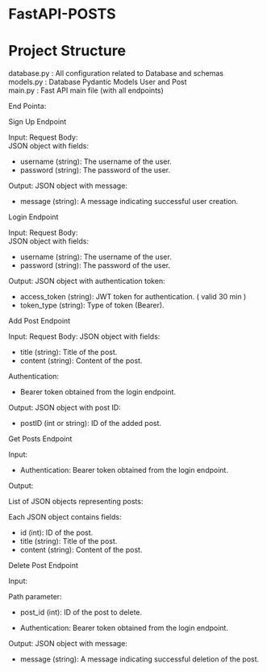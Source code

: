 # FastAPI-POSTS

# Project Structure

database.py : All configuration related to Database and schemas <br>
models.py : Database Pydantic Models User and Post <br>
main.py : Fast API main file (with all endpoints) <br>

End Pointa:

Sign Up Endpoint

Input:
Request Body: <br>
JSON object with fields:
- username (string): The username of the user.
- password (string): The password of the user.

Output:
JSON object with message:
- message (string): A message indicating successful user creation.

Login Endpoint

Input:
Request Body: <br>
JSON object with fields:
- username (string): The username of the user.
- password (string): The password of the user.

Output:
JSON object with authentication token:
- access_token (string): JWT token for authentication. ( valid 30 min )
- token_type (string): Type of token (Bearer).

Add Post Endpoint

Input:
Request Body:
JSON object with fields:

- title (string): Title of the post.
- content (string): Content of the post.

Authentication:
- Bearer token obtained from the login endpoint.

Output:
JSON object with post ID:
- postID (int or string): ID of the added post.

Get Posts Endpoint

Input:
- Authentication: Bearer token obtained from the login endpoint.

Output:

List of JSON objects representing posts:

Each JSON object contains fields:
- id (int): ID of the post.
- title (string): Title of the post.
- content (string): Content of the post.

Delete Post Endpoint

Input:

Path parameter:
- post_id (int): ID of the post to delete.

- Authentication: Bearer token obtained from the login endpoint.

Output:
JSON object with message:

- message (string): A message indicating successful deletion of the post.
